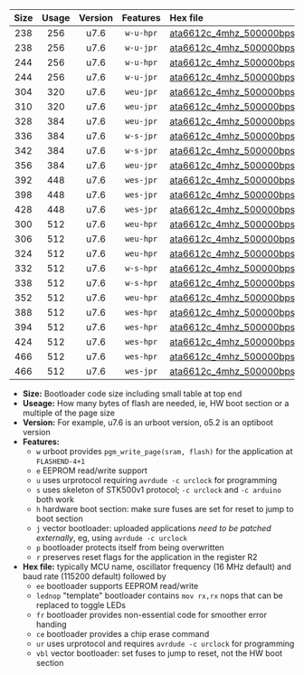 |Size|Usage|Version|Features|Hex file|
|:-:|:-:|:-:|:-:|:--|
|238|256|u7.6|`w-u-hpr`|[ata6612c_4mhz_500000bps_ur.hex](https://raw.githubusercontent.com/stefanrueger/urboot/main//ata6612c_4mhz_500000bps_ur.hex)|
|238|256|u7.6|`w-u-jpr`|[ata6612c_4mhz_500000bps_ur_vbl.hex](https://raw.githubusercontent.com/stefanrueger/urboot/main//ata6612c_4mhz_500000bps_ur_vbl.hex)|
|244|256|u7.6|`w-u-hpr`|[ata6612c_4mhz_500000bps_lednop_ur.hex](https://raw.githubusercontent.com/stefanrueger/urboot/main//ata6612c_4mhz_500000bps_lednop_ur.hex)|
|244|256|u7.6|`w-u-jpr`|[ata6612c_4mhz_500000bps_lednop_ur_vbl.hex](https://raw.githubusercontent.com/stefanrueger/urboot/main//ata6612c_4mhz_500000bps_lednop_ur_vbl.hex)|
|304|320|u7.6|`weu-jpr`|[ata6612c_4mhz_500000bps_ee_ur_vbl.hex](https://raw.githubusercontent.com/stefanrueger/urboot/main//ata6612c_4mhz_500000bps_ee_ur_vbl.hex)|
|310|320|u7.6|`weu-jpr`|[ata6612c_4mhz_500000bps_ee_lednop_ur_vbl.hex](https://raw.githubusercontent.com/stefanrueger/urboot/main//ata6612c_4mhz_500000bps_ee_lednop_ur_vbl.hex)|
|328|384|u7.6|`weu-jpr`|[ata6612c_4mhz_500000bps_ee_lednop_fr_ur_vbl.hex](https://raw.githubusercontent.com/stefanrueger/urboot/main//ata6612c_4mhz_500000bps_ee_lednop_fr_ur_vbl.hex)|
|336|384|u7.6|`w-s-jpr`|[ata6612c_4mhz_500000bps_vbl.hex](https://raw.githubusercontent.com/stefanrueger/urboot/main//ata6612c_4mhz_500000bps_vbl.hex)|
|342|384|u7.6|`w-s-jpr`|[ata6612c_4mhz_500000bps_lednop_vbl.hex](https://raw.githubusercontent.com/stefanrueger/urboot/main//ata6612c_4mhz_500000bps_lednop_vbl.hex)|
|356|384|u7.6|`weu-jpr`|[ata6612c_4mhz_500000bps_ee_lednop_fr_ce_ur_vbl.hex](https://raw.githubusercontent.com/stefanrueger/urboot/main//ata6612c_4mhz_500000bps_ee_lednop_fr_ce_ur_vbl.hex)|
|392|448|u7.6|`wes-jpr`|[ata6612c_4mhz_500000bps_ee_vbl.hex](https://raw.githubusercontent.com/stefanrueger/urboot/main//ata6612c_4mhz_500000bps_ee_vbl.hex)|
|398|448|u7.6|`wes-jpr`|[ata6612c_4mhz_500000bps_ee_lednop_vbl.hex](https://raw.githubusercontent.com/stefanrueger/urboot/main//ata6612c_4mhz_500000bps_ee_lednop_vbl.hex)|
|428|448|u7.6|`wes-jpr`|[ata6612c_4mhz_500000bps_ee_lednop_fr_vbl.hex](https://raw.githubusercontent.com/stefanrueger/urboot/main//ata6612c_4mhz_500000bps_ee_lednop_fr_vbl.hex)|
|300|512|u7.6|`weu-hpr`|[ata6612c_4mhz_500000bps_ee_ur.hex](https://raw.githubusercontent.com/stefanrueger/urboot/main//ata6612c_4mhz_500000bps_ee_ur.hex)|
|306|512|u7.6|`weu-hpr`|[ata6612c_4mhz_500000bps_ee_lednop_ur.hex](https://raw.githubusercontent.com/stefanrueger/urboot/main//ata6612c_4mhz_500000bps_ee_lednop_ur.hex)|
|324|512|u7.6|`weu-hpr`|[ata6612c_4mhz_500000bps_ee_lednop_fr_ur.hex](https://raw.githubusercontent.com/stefanrueger/urboot/main//ata6612c_4mhz_500000bps_ee_lednop_fr_ur.hex)|
|332|512|u7.6|`w-s-hpr`|[ata6612c_4mhz_500000bps.hex](https://raw.githubusercontent.com/stefanrueger/urboot/main//ata6612c_4mhz_500000bps.hex)|
|338|512|u7.6|`w-s-hpr`|[ata6612c_4mhz_500000bps_lednop.hex](https://raw.githubusercontent.com/stefanrueger/urboot/main//ata6612c_4mhz_500000bps_lednop.hex)|
|352|512|u7.6|`weu-hpr`|[ata6612c_4mhz_500000bps_ee_lednop_fr_ce_ur.hex](https://raw.githubusercontent.com/stefanrueger/urboot/main//ata6612c_4mhz_500000bps_ee_lednop_fr_ce_ur.hex)|
|388|512|u7.6|`wes-hpr`|[ata6612c_4mhz_500000bps_ee.hex](https://raw.githubusercontent.com/stefanrueger/urboot/main//ata6612c_4mhz_500000bps_ee.hex)|
|394|512|u7.6|`wes-hpr`|[ata6612c_4mhz_500000bps_ee_lednop.hex](https://raw.githubusercontent.com/stefanrueger/urboot/main//ata6612c_4mhz_500000bps_ee_lednop.hex)|
|424|512|u7.6|`wes-hpr`|[ata6612c_4mhz_500000bps_ee_lednop_fr.hex](https://raw.githubusercontent.com/stefanrueger/urboot/main//ata6612c_4mhz_500000bps_ee_lednop_fr.hex)|
|466|512|u7.6|`wes-hpr`|[ata6612c_4mhz_500000bps_ee_lednop_fr_ce.hex](https://raw.githubusercontent.com/stefanrueger/urboot/main//ata6612c_4mhz_500000bps_ee_lednop_fr_ce.hex)|
|466|512|u7.6|`wes-jpr`|[ata6612c_4mhz_500000bps_ee_lednop_fr_ce_vbl.hex](https://raw.githubusercontent.com/stefanrueger/urboot/main//ata6612c_4mhz_500000bps_ee_lednop_fr_ce_vbl.hex)|

- **Size:** Bootloader code size including small table at top end
- **Useage:** How many bytes of flash are needed, ie, HW boot section or a multiple of the page size
- **Version:** For example, u7.6 is an urboot version, o5.2 is an optiboot version
- **Features:**
  + `w` urboot provides `pgm_write_page(sram, flash)` for the application at `FLASHEND-4+1`
  + `e` EEPROM read/write support
  + `u` uses urprotocol requiring `avrdude -c urclock` for programming
  + `s` uses skeleton of STK500v1 protocol; `-c urclock` and `-c arduino` both work
  + `h` hardware boot section: make sure fuses are set for reset to jump to boot section
  + `j` vector bootloader: uploaded applications *need to be patched externally*, eg, using `avrdude -c urclock`
  + `p` bootloader protects itself from being overwritten
  + `r` preserves reset flags for the application in the register R2
- **Hex file:** typically MCU name, oscillator frequency (16 MHz default) and baud rate (115200 default) followed by
  + `ee` bootloader supports EEPROM read/write
  + `lednop` "template" bootloader contains `mov rx,rx` nops that can be replaced to toggle LEDs
  + `fr` bootloader provides non-essential code for smoother error handing
  + `ce` bootloader provides a chip erase command
  + `ur` uses urprotocol and requires `avrdude -c urclock` for programming
  + `vbl` vector bootloader: set fuses to jump to reset, not the HW boot section

